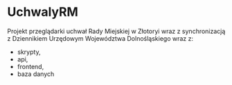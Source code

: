 # UchwalyRM

Projekt przeglądarki uchwał Rady Miejskiej w Złotoryi wraz z synchronizacją z Dziennikiem Urzędowym Województwa Dolnośląskiego wraz z: 

* skrypty, 
* api, 
* frontend, 
* baza danych